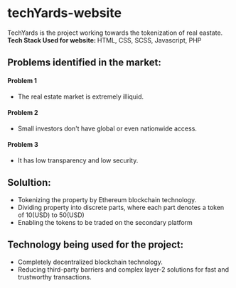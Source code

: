 # techYards-website
TechYards is the project working towards the tokenization of real eastate. <br>
<b> Tech Stack Used for website: </b> HTML, CSS, SCSS, Javascript, PHP

## Problems identified in the market:
#### Problem 1
- The real estate market is extremely illiquid.
#### Problem 2
- Small investors don't have global or even nationwide access.
#### Problem 3
- It has low transparency and low security.


## Solultion:
- Tokenizing the property by Ethereum blockchain technology.
- Dividing property into discrete parts, where each part denotes a token of 10(USD) to 50(USD)
- Enabling the tokens to be traded on the secondary platform

## Technology being used for the project:
- Completely decentralized blockchain technology.
- Reducing third-party barriers and complex layer-2 solutions for fast and trustworthy transactions.
